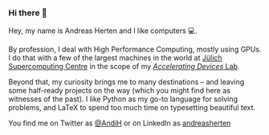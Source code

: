 ### Hi there 👋

Hey, my name is Andreas Herten and I like computers 💻.

By profession, I deal with High Performance Computing, mostly using GPUs. I do that with a few of the largest machines in the world at [Jülich Supercomputing Centre](https://www.fz-juelich.de/en/ias/jsc) in the scope of my [_Accelerating Devices_ Lab](https://www.fz-juelich.de/en/ias/jsc/about-us/structure/atml/atml-x-dev).

Beyond that, my curiosity brings me to many destinations – and leaving some half-ready projects on the way (which you might find here as witnesses of the past). I like Python as my go-to language for solving problems, and LaTeX to spend too much time on typesetting beautiful text.

You find me on Twitter as [@AndiH](https://twitter.com/andih) or on LinkedIn as [andreasherten](https://de.linkedin.com/in/andreasherten)
